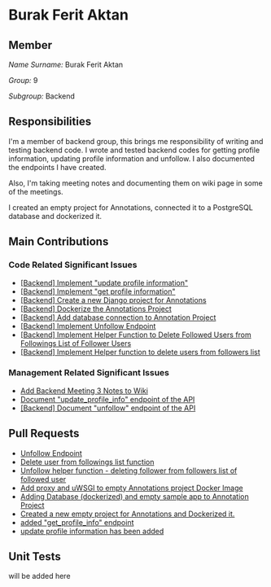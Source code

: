 # Burak Ferit Aktan

## Member

*Name Surname:* Burak Ferit Aktan

*Group:* 9

*Subgroup:* Backend


## Responsibilities

I'm a member of backend group, this brings me responsibility of writing and testing backend code. I wrote and tested backend codes for getting profile information, updating profile information and unfollow. I also documented the endpoints I have created.

Also, I'm taking meeting notes and documenting them on wiki page in some of the meetings. 

I created an empty project for Annotations, connected it to a PostgreSQL database and dockerized it.

## Main Contributions

### Code Related Significant Issues

* [[Backend] Implement "update profile information"](https://github.com/bounswe/bounswe2022group9/issues/333)
* [[Backend] Implement "get profile information"](https://github.com/bounswe/bounswe2022group9/issues/339)
* [[Backend] Create a new Django project for Annotations](https://github.com/bounswe/bounswe2022group9/issues/370)
* [[Backend] Dockerize the Annotations Project](https://github.com/bounswe/bounswe2022group9/issues/371)
* [[Backend] Add database connection to Annotation Project](https://github.com/bounswe/bounswe2022group9/issues/373)
* [[Backend] Implement Unfollow Endpoint](https://github.com/bounswe/bounswe2022group9/issues/417)
* [[Backend] Implement Helper Function to Delete Followed Users from Followings List of Follower Users](https://github.com/bounswe/bounswe2022group9/issues/387)
* [[Backend] Implement Helper function to delete users from followers list](https://github.com/bounswe/bounswe2022group9/issues/379)

### Management Related Significant Issues
* [Add Backend Meeting 3 Notes to Wiki](https://github.com/bounswe/bounswe2022group9/issues/419)
* [Document "update_profile_info" endpoint of the API](https://github.com/bounswe/bounswe2022group9/issues/343)
* [[Backend] Document "unfollow" endpoint of the API](https://github.com/bounswe/bounswe2022group9/issues/437)

## Pull Requests
 * [Unfollow Endpoint](https://github.com/bounswe/bounswe2022group9/pull/418)
 * [Delete user from followings list function](https://github.com/bounswe/bounswe2022group9/pull/386)
 * [Unfollow helper function - deleting follower from followers list of followed user](https://github.com/bounswe/bounswe2022group9/pull/378)
 * [Add proxy and uWSGI to empty Annotations project Docker Image](https://github.com/bounswe/bounswe2022group9/pull/391)
 * [Adding Database (dockerized) and empty sample app to Annotation Project](https://github.com/bounswe/bounswe2022group9/pull/374)
 * [Created a new empty project for Annotations and Dockerized it. ](https://github.com/bounswe/bounswe2022group9/pull/372)
 * [added "get_profile_info" endpoint](https://github.com/bounswe/bounswe2022group9/pull/344)
 * [update profile information has been added](https://github.com/bounswe/bounswe2022group9/pull/340)

## Unit Tests

will be added here
